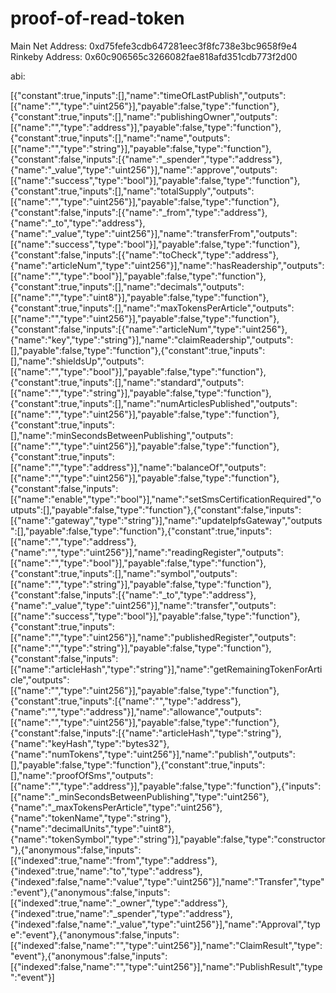 # proof-of-read-token
Main Net Address: 0xd75fefe3cdb647281eec3f8fc738e3bc9658f9e4 
Rinkeby Address: 0x60c906565c3266082fae818afd351cdb773f2d00

abi:

[{"constant":true,"inputs":[],"name":"timeOfLastPublish","outputs":[{"name":"","type":"uint256"}],"payable":false,"type":"function"},{"constant":true,"inputs":[],"name":"publishingOwner","outputs":[{"name":"","type":"address"}],"payable":false,"type":"function"},{"constant":true,"inputs":[],"name":"name","outputs":[{"name":"","type":"string"}],"payable":false,"type":"function"},{"constant":false,"inputs":[{"name":"_spender","type":"address"},{"name":"_value","type":"uint256"}],"name":"approve","outputs":[{"name":"success","type":"bool"}],"payable":false,"type":"function"},{"constant":true,"inputs":[],"name":"totalSupply","outputs":[{"name":"","type":"uint256"}],"payable":false,"type":"function"},{"constant":false,"inputs":[{"name":"_from","type":"address"},{"name":"_to","type":"address"},{"name":"_value","type":"uint256"}],"name":"transferFrom","outputs":[{"name":"success","type":"bool"}],"payable":false,"type":"function"},{"constant":false,"inputs":[{"name":"toCheck","type":"address"},{"name":"articleNum","type":"uint256"}],"name":"hasReadership","outputs":[{"name":"","type":"bool"}],"payable":false,"type":"function"},{"constant":true,"inputs":[],"name":"decimals","outputs":[{"name":"","type":"uint8"}],"payable":false,"type":"function"},{"constant":true,"inputs":[],"name":"maxTokensPerArticle","outputs":[{"name":"","type":"uint256"}],"payable":false,"type":"function"},{"constant":false,"inputs":[{"name":"articleNum","type":"uint256"},{"name":"key","type":"string"}],"name":"claimReadership","outputs":[],"payable":false,"type":"function"},{"constant":true,"inputs":[],"name":"shieldsUp","outputs":[{"name":"","type":"bool"}],"payable":false,"type":"function"},{"constant":true,"inputs":[],"name":"standard","outputs":[{"name":"","type":"string"}],"payable":false,"type":"function"},{"constant":true,"inputs":[],"name":"numArticlesPublished","outputs":[{"name":"","type":"uint256"}],"payable":false,"type":"function"},{"constant":true,"inputs":[],"name":"minSecondsBetweenPublishing","outputs":[{"name":"","type":"uint256"}],"payable":false,"type":"function"},{"constant":true,"inputs":[{"name":"","type":"address"}],"name":"balanceOf","outputs":[{"name":"","type":"uint256"}],"payable":false,"type":"function"},{"constant":false,"inputs":[{"name":"enable","type":"bool"}],"name":"setSmsCertificationRequired","outputs":[],"payable":false,"type":"function"},{"constant":false,"inputs":[{"name":"gateway","type":"string"}],"name":"updateIpfsGateway","outputs":[],"payable":false,"type":"function"},{"constant":true,"inputs":[{"name":"","type":"address"},{"name":"","type":"uint256"}],"name":"readingRegister","outputs":[{"name":"","type":"bool"}],"payable":false,"type":"function"},{"constant":true,"inputs":[],"name":"symbol","outputs":[{"name":"","type":"string"}],"payable":false,"type":"function"},{"constant":false,"inputs":[{"name":"_to","type":"address"},{"name":"_value","type":"uint256"}],"name":"transfer","outputs":[{"name":"success","type":"bool"}],"payable":false,"type":"function"},{"constant":true,"inputs":[{"name":"","type":"uint256"}],"name":"publishedRegister","outputs":[{"name":"","type":"string"}],"payable":false,"type":"function"},{"constant":false,"inputs":[{"name":"articleHash","type":"string"}],"name":"getRemainingTokenForArticle","outputs":[{"name":"","type":"uint256"}],"payable":false,"type":"function"},{"constant":true,"inputs":[{"name":"","type":"address"},{"name":"","type":"address"}],"name":"allowance","outputs":[{"name":"","type":"uint256"}],"payable":false,"type":"function"},{"constant":false,"inputs":[{"name":"articleHash","type":"string"},{"name":"keyHash","type":"bytes32"},{"name":"numTokens","type":"uint256"}],"name":"publish","outputs":[],"payable":false,"type":"function"},{"constant":true,"inputs":[],"name":"proofOfSms","outputs":[{"name":"","type":"address"}],"payable":false,"type":"function"},{"inputs":[{"name":"_minSecondsBetweenPublishing","type":"uint256"},{"name":"_maxTokensPerArticle","type":"uint256"},{"name":"tokenName","type":"string"},{"name":"decimalUnits","type":"uint8"},{"name":"tokenSymbol","type":"string"}],"payable":false,"type":"constructor"},{"anonymous":false,"inputs":[{"indexed":true,"name":"from","type":"address"},{"indexed":true,"name":"to","type":"address"},{"indexed":false,"name":"value","type":"uint256"}],"name":"Transfer","type":"event"},{"anonymous":false,"inputs":[{"indexed":true,"name":"_owner","type":"address"},{"indexed":true,"name":"_spender","type":"address"},{"indexed":false,"name":"_value","type":"uint256"}],"name":"Approval","type":"event"},{"anonymous":false,"inputs":[{"indexed":false,"name":"","type":"uint256"}],"name":"ClaimResult","type":"event"},{"anonymous":false,"inputs":[{"indexed":false,"name":"","type":"uint256"}],"name":"PublishResult","type":"event"}]
